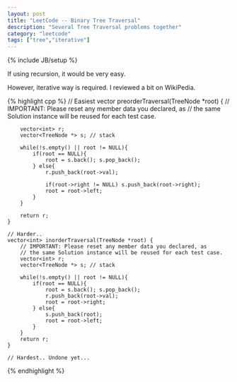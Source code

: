 ```yaml
---
layout: post
title: "LeetCode -- Binary Tree Traversal"
description: "Several Tree Traversal problems together"
category: "leetcode"
tags: ["tree","iterative"]
---
```

{% include JB/setup %}

If using recursion, it would be very easy.

However, iterative way is required. I reviewed a bit on WikiPedia.

{% highlight cpp %}
    // Easiest
    vector<int> preorderTraversal(TreeNode *root) {
        // IMPORTANT: Please reset any member data you declared, as
        // the same Solution instance will be reused for each test case.
        
        vector<int> r;
        vector<TreeNode *> s; // stack
        
        while(!s.empty() || root != NULL){
            if(root == NULL){
                root = s.back(); s.pop_back();
            } else{
                r.push_back(root->val);
                
                if(root->right != NULL) s.push_back(root->right);
                root = root->left;
            }
        }
        
        return r;
    }

    // Harder..
    vector<int> inorderTraversal(TreeNode *root) {
        // IMPORTANT: Please reset any member data you declared, as
        // the same Solution instance will be reused for each test case.
        vector<int> r;
        vector<TreeNode *> s; // stack
        
        while(!s.empty() || root != NULL){
            if(root == NULL){
                root = s.back(); s.pop_back();
                r.push_back(root->val);
                root = root->right;
            } else{
                s.push_back(root);
                root = root->left;
            }
        }
        return r;
    }

    // Hardest.. Undone yet...
  

{% endhighlight %}
